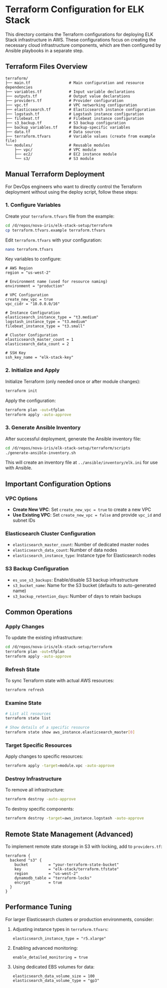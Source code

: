 # Terraform Configuration for ELK Stack

This directory contains the Terraform configurations for deploying ELK Stack infrastructure in AWS. These configurations focus on creating the necessary cloud infrastructure components, which are then configured by Ansible playbooks in a separate step.

## Terraform Files Overview

```
terraform/
├── main.tf                 # Main configuration and resource dependencies
├── variables.tf            # Input variable declarations
├── outputs.tf              # Output value declarations
├── providers.tf            # Provider configuration
├── vpc.tf                  # VPC networking configuration 
├── elasticsearch.tf        # Elasticsearch instance configuration
├── logstash.tf             # Logstash instance configuration
├── filebeat.tf             # Filebeat instance configuration
├── s3_backup.tf            # S3 backup configuration
├── backup_variables.tf     # Backup-specific variables
├── data.tf                 # Data sources
├── terraform.tfvars        # Variable values (create from example file)
└── modules/                # Reusable modules
    ├── vpc/                # VPC module
    ├── ec2/                # EC2 instance module
    └── s3/                 # S3 module
```

## Manual Terraform Deployment

For DevOps engineers who want to directly control the Terraform deployment without using the deploy script, follow these steps:

### 1. Configure Variables

Create your `terraform.tfvars` file from the example:

```bash
cd /d/repos/nova-iris/elk-stack-setup/terraform
cp terraform.tfvars.example terraform.tfvars
```

Edit `terraform.tfvars` with your configuration:

```bash
nano terraform.tfvars
```

Key variables to configure:

```hcl
# AWS Region
region = "us-west-2"

# Environment name (used for resource naming)
environment = "production"

# VPC Configuration
create_new_vpc = true
vpc_cidr = "10.0.0.0/16"

# Instance Configuration
elasticsearch_instance_type = "t3.medium"
logstash_instance_type = "t3.medium"
filebeat_instance_type = "t3.small"

# Cluster Configuration
elasticsearch_master_count = 1
elasticsearch_data_count = 2

# SSH Key
ssh_key_name = "elk-stack-key"
```

### 2. Initialize and Apply

Initialize Terraform (only needed once or after module changes):

```bash
terraform init
```

Apply the configuration:

```bash
terraform plan -out=tfplan
terraform apply -auto-approve
```

### 3. Generate Ansible Inventory

After successful deployment, generate the Ansible inventory file:

```bash
cd /d/repos/nova-iris/elk-stack-setup/terraform/scripts
./generate-ansible-inventory.sh
```

This will create an inventory file at `../ansible/inventory/elk.ini` for use with Ansible.

## Important Configuration Options

### VPC Options

- **Create New VPC**: Set `create_new_vpc = true` to create a new VPC
- **Use Existing VPC**: Set `create_new_vpc = false` and provide `vpc_id` and subnet IDs

### Elasticsearch Cluster Configuration

- `elasticsearch_master_count`: Number of dedicated master nodes
- `elasticsearch_data_count`: Number of data nodes
- `elasticsearch_instance_type`: Instance type for Elasticsearch nodes

### S3 Backup Configuration

- `es_use_s3_backups`: Enable/disable S3 backup infrastructure
- `s3_bucket_name`: Name for the S3 bucket (defaults to auto-generated name)
- `s3_backup_retention_days`: Number of days to retain backups

## Common Operations

### Apply Changes

To update the existing infrastructure:

```bash
cd /d/repos/nova-iris/elk-stack-setup/terraform
terraform plan -out=tfplan
terraform apply -auto-approve
```

### Refresh State

To sync Terraform state with actual AWS resources:

```bash
terraform refresh
```

### Examine State

```bash
# List all resources
terraform state list

# Show details of a specific resource
terraform state show aws_instance.elasticsearch_master[0]
```

### Target Specific Resources

Apply changes to specific resources:

```bash
terraform apply -target=module.vpc -auto-approve
```

### Destroy Infrastructure

To remove all infrastructure:

```bash
terraform destroy -auto-approve
```

To destroy specific components:

```bash
terraform destroy -target=aws_instance.logstash -auto-approve
```

## Remote State Management (Advanced)

To implement remote state storage in S3 with locking, add to `providers.tf`:

```hcl
terraform {
  backend "s3" {
    bucket         = "your-terraform-state-bucket"
    key            = "elk-stack/terraform.tfstate"
    region         = "us-west-2"
    dynamodb_table = "terraform-locks"
    encrypt        = true
  }
}
```

## Performance Tuning

For larger Elasticsearch clusters or production environments, consider:

1. Adjusting instance types in `terraform.tfvars`:
   ```hcl
   elasticsearch_instance_type = "r5.xlarge"
   ```

2. Enabling advanced monitoring:
   ```hcl
   enable_detailed_monitoring = true
   ```

3. Using dedicated EBS volumes for data:
   ```hcl
   elasticsearch_data_volume_size = 100
   elasticsearch_data_volume_type = "gp3"
   ```